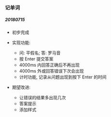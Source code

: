 ### 记单词
##### 20180715
- 初步完成
- 实现功能: 
  - 问: 平假名; 答: 罗马音
  - 按 Enter 提交答案
  - 4000ms 内回答正确后不再出现
  - 4000ms 外或回答错误下次会出现
  - 计时功能, 记录从问题出现到按下 Enter 的时间

- 期望改进: 
  - 让错误的结果多出现几次
  - 答案提示
  - 添加样式
